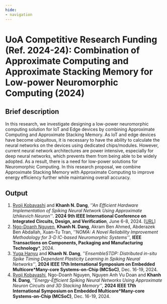 ```yaml
---
hide:
- navigation
---
```


# UoA Competitive Research Funding (Ref. 2024-24):  Combination of Approximate Computing and Approximate Stacking Memory for Low-power Neuromorphic Computing (2024)


## Brief description

In this research, we investigate designing a low-power neuromorphic computing solution for IoT and Edge devices by combining Approximate Computing and Approximate Stacking Memory. As IoT and edge devices have become ubiquitous, it is necessary to have the ability to calculate the neural networks on the devices using dedicated chips/modules. However,  current neural network architectures are power intensive, especially for deep neural networks, which prevents them from being able to be widely adopted. As a result, there is a need for low-power solutions for Neuromorphic Computing. In this research proposal, we combine Approximate Stacking Memory with Approximate Computing to improve energy efficiency further while maintaining overall  accuracy.


## Output

1. <u>Ryoji Kobayashi</u> and **Khanh N. Dang**,  *''An Efficient Hardware Implementation of Spiking Neural Network Using Approximate Izhikevich Neuron''*. **2024 9th IEEE International Conference on Integrated Circuits, Design, and Verification**, June 6-8, 2024. \[[URL](https://ieeexplore.ieee.org/document/10616602)\]
2.  <u>Ngo-Doanh Nguyen</u>, **Khanh N. Dang**,  Akram Ben Ahmed, Abderazek Ben Abdallah, Xuan-Tu Tran, *''NOMA: A Novel Reliability Improvement Methodology for 3-D IC-based Neuromorphic Systems''*, **IEEE Transactions on Components, Packaging and Manufacturing Technology***, 2024.
31. <u>Yuga Hanyu</u> and **Khanh N. Dang**,  *''EnsembleSTDP: Distributed in-situ Spike Timing Dependent Plasticity Learning in Spiking Neural Networks''*,  **2024 IEEE 17th International Symposium on Embedded Multicore*Many-core Systems-on-Chip (MCSoC)**, Dec. 16-19, 2024. 
32. <u>Ryoji Kobayashi</u>, Ngo-Doanh Nguyen, Nguyen Anh Vu Doan and **Khanh N. Dang**,  *''Energy-Efficient Spiking Neural Networks Using Approximate Neuron Circuits and 3D Stacking Memory''*, **2024 IEEE 17th International Symposium on Embedded Multicore*Many-core Systems-on-Chip (MCSoC)**, Dec. 16-19, 2024. 